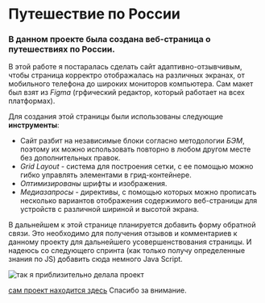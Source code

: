 # Путешествие по России

### В данном проекте была создана веб-страница о путешествиях по России.

В этой работе я постаралась сделать сайт адаптивно-отзывчивым, чтобы страница корректро отображалась на различных экранах, от мобильного телефона до широких мониторов компьютера.
Сам макет был взят из _Figma_ (грфический редактор, который работает на всех платформах).

Для создания этой страницы были использованы следующие __инструменты__:
* Сайт разбит на независимые блоки согласно методологии _БЭМ_, поэтому их можно использовать повторно в любом другом месте без дополнительных правок.
* _Grid Layout_ - система для построения сетки, с ее помощью можно гибко управлять элементами в грид-контейнере.
* _Оптимизированы_ шрифты и изображения.
* _Медиазапросы_ - директивы, с помощью которых можно прописать несколько вариантов отображения содержимого веб-страницы для устройств с различной шириной и высотой экрана.

В дальнейшем к этой странице планируется добавить форму обратной связи. Это необходимо для получения отзывов и комментариев к данному проекту для дальнейшего усовершенствования страницы. И надеюсь со следующего спринта (как только получу определенные знания по JS) добавить сюда немного Java Script.

![так я приблизительно делала проект](https://temofeev.ru/upload/iblock/2c8/2c855e72e5a2722439658f1d4a4212af.png "два занятия")

[сам проект находится здесь](https://pchupchu.github.io/russian_travel/)
Спасибо за внимание.
